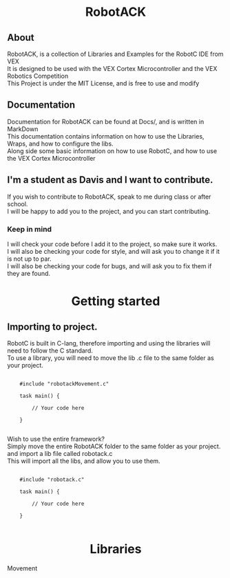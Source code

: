 
<h1 style="text-align: center;">RobotACK</h1> 


<h2>About</h2>
<p>
    RobotACK, is a collection of Libraries and Examples for the RobotC IDE from VEX </br>
    It is designed to be used with the VEX Cortex Microcontroller and the VEX Robotics Competition </br>
    This Project is under the MIT License, and is free to use and modify </br>
</p> 

<h2>Documentation</h2>
<p>
    Documentation for RobotACK can be found at Docs/, and is written in MarkDown </br>
    This documentation contains information on how to use the Libraries, Wraps, and how to configure the libs. </br>
    Along side some basic information on how to use RobotC, and how to use the VEX Cortex Microcontroller </br>
</p>

<h2>I'm a student as Davis and I want to contribute.</h2>
<p>
    If you wish to contribute to RobotACK, speak to me during class or after school. </br>
    I will be happy to add you to the project, and you can start contributing. </br>

</p>

<h3>Keep in mind</h3>
<p>
    I will check your code before I add it to the project, so make sure it works. </br>
    I will also be checking your code for style, and will ask you to change it if it is not up to par. </br>
    I will also be checking your code for bugs, and will ask you to fix them if they are found. </br>
</p>




<h1 style="text-align: center;">Getting started</h1>

<h2>Importing to project.</h2>

<p>
    RobotC is built in C-lang, therefore importing and using the libraries will need to follow the C standard. </br>
    To use a library, you will need to move the lib .c file to the same folder as your project. </br>
</p>

<code>
    #include "robotackMovement.c" </br>
    task main() { </br>
        // Your code here </br>
    } </br>
</code>

<p>
    Wish to use the entire framework?</br>
    Simply move the entire RobotACK folder to the same folder as your project. </br>
    and import a lib file called robotack.c </br>
    This will import all the libs, and allow you to use them. </br>
</p> 

<code>
    #include "robotack.c" </br>
    task main() { </br>
        // Your code here </br>
    } </br>
</code>


<h1 style="text-align: center;">Libraries</h1>

<a url="Docs/Movement.md">Movement</a>